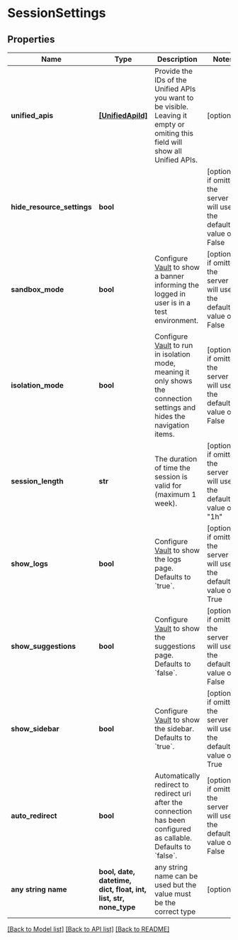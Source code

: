 # SessionSettings


## Properties
Name | Type | Description | Notes
------------ | ------------- | ------------- | -------------
**unified_apis** | [**[UnifiedApiId]**](UnifiedApiId.md) | Provide the IDs of the Unified APIs you want to be visible. Leaving it empty or omiting this field will show all Unified APIs. | [optional] 
**hide_resource_settings** | **bool** |  | [optional]  if omitted the server will use the default value of False
**sandbox_mode** | **bool** | Configure [Vault](/apis/vault/reference#section/Get-Started) to show a banner informing the logged in user is in a test environment. | [optional]  if omitted the server will use the default value of False
**isolation_mode** | **bool** | Configure [Vault](/apis/vault/reference#section/Get-Started) to run in isolation mode, meaning it only shows the connection settings and hides the navigation items. | [optional]  if omitted the server will use the default value of False
**session_length** | **str** | The duration of time the session is valid for (maximum 1 week). | [optional]  if omitted the server will use the default value of "1h"
**show_logs** | **bool** | Configure [Vault](/apis/vault/reference#section/Get-Started) to show the logs page. Defaults to &#x60;true&#x60;. | [optional]  if omitted the server will use the default value of True
**show_suggestions** | **bool** | Configure [Vault](/apis/vault/reference#section/Get-Started) to show the suggestions page. Defaults to &#x60;false&#x60;. | [optional]  if omitted the server will use the default value of False
**show_sidebar** | **bool** | Configure [Vault](/apis/vault/reference#section/Get-Started) to show the sidebar. Defaults to &#x60;true&#x60;. | [optional]  if omitted the server will use the default value of True
**auto_redirect** | **bool** | Automatically redirect to redirect uri after the connection has been configured as callable. Defaults to &#x60;false&#x60;. | [optional]  if omitted the server will use the default value of False
**any string name** | **bool, date, datetime, dict, float, int, list, str, none_type** | any string name can be used but the value must be the correct type | [optional]

[[Back to Model list]](../../README.md#documentation-for-models) [[Back to API list]](../../README.md#documentation-for-api-endpoints) [[Back to README]](../../README.md)


